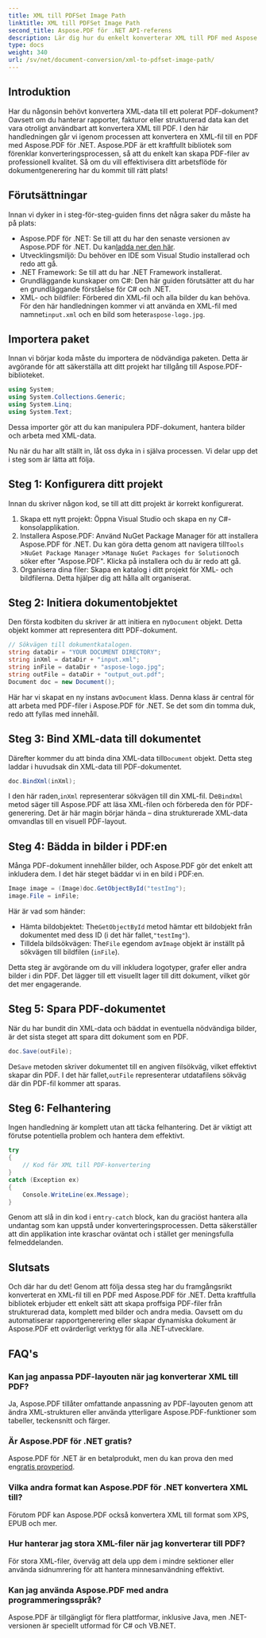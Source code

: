 ```yaml
---
title: XML till PDFSet Image Path
linktitle: XML till PDFSet Image Path
second_title: Aspose.PDF för .NET API-referens
description: Lär dig hur du enkelt konverterar XML till PDF med Aspose.PDF för .NET. Denna detaljerade guide leder dig genom processen steg för steg, från installation till slutförande.
type: docs
weight: 340
url: /sv/net/document-conversion/xml-to-pdfset-image-path/
---
```

## Introduktion

Har du någonsin behövt konvertera XML-data till ett polerat PDF-dokument? Oavsett om du hanterar rapporter, fakturor eller strukturerad data kan det vara otroligt användbart att konvertera XML till PDF. I den här handledningen går vi igenom processen att konvertera en XML-fil till en PDF med Aspose.PDF för .NET. Aspose.PDF är ett kraftfullt bibliotek som förenklar konverteringsprocessen, så att du enkelt kan skapa PDF-filer av professionell kvalitet. Så om du vill effektivisera ditt arbetsflöde för dokumentgenerering har du kommit till rätt plats!

## Förutsättningar

Innan vi dyker in i steg-för-steg-guiden finns det några saker du måste ha på plats:

-  Aspose.PDF för .NET: Se till att du har den senaste versionen av Aspose.PDF för .NET. Du kan[ladda ner den här](https://releases.aspose.com/pdf/net/).
- Utvecklingsmiljö: Du behöver en IDE som Visual Studio installerad och redo att gå.
- .NET Framework: Se till att du har .NET Framework installerat.
- Grundläggande kunskaper om C#: Den här guiden förutsätter att du har en grundläggande förståelse för C# och .NET.
-  XML- och bildfiler: Förbered din XML-fil och alla bilder du kan behöva. För den här handledningen kommer vi att använda en XML-fil med namnet`input.xml` och en bild som heter`aspose-logo.jpg`.

## Importera paket

Innan vi börjar koda måste du importera de nödvändiga paketen. Detta är avgörande för att säkerställa att ditt projekt har tillgång till Aspose.PDF-biblioteket.

```csharp
using System;
using System.Collections.Generic;
using System.Linq;
using System.Text;
```

Dessa importer gör att du kan manipulera PDF-dokument, hantera bilder och arbeta med XML-data.

Nu när du har allt ställt in, låt oss dyka in i själva processen. Vi delar upp det i steg som är lätta att följa.

## Steg 1: Konfigurera ditt projekt

Innan du skriver någon kod, se till att ditt projekt är korrekt konfigurerat.

1. Skapa ett nytt projekt: Öppna Visual Studio och skapa en ny C#-konsolapplikation.
2.  Installera Aspose.PDF: Använd NuGet Package Manager för att installera Aspose.PDF för .NET. Du kan göra detta genom att navigera till`Tools` >`NuGet Package Manager` >`Manage NuGet Packages for Solution`och söker efter "Aspose.PDF". Klicka på installera och du är redo att gå.
3. Organisera dina filer: Skapa en katalog i ditt projekt för XML- och bildfilerna. Detta hjälper dig att hålla allt organiserat.

## Steg 2: Initiera dokumentobjektet

 Den första kodbiten du skriver är att initiera en ny`Document` objekt. Detta objekt kommer att representera ditt PDF-dokument.

```csharp
// Sökvägen till dokumentkatalogen.
string dataDir = "YOUR DOCUMENT DIRECTORY";
string inXml = dataDir + "input.xml";
string inFile = dataDir + "aspose-logo.jpg";
string outFile = dataDir + "output_out.pdf";
Document doc = new Document();
```

 Här har vi skapat en ny instans av`Document` klass. Denna klass är central för att arbeta med PDF-filer i Aspose.PDF för .NET. Se det som din tomma duk, redo att fyllas med innehåll.

## Steg 3: Bind XML-data till dokumentet

 Därefter kommer du att binda dina XML-data till`Document` objekt. Detta steg laddar i huvudsak din XML-data till PDF-dokumentet.

```csharp
doc.BindXml(inXml);
```

 I den här raden,`inXml` representerar sökvägen till din XML-fil. De`BindXml` metod säger till Aspose.PDF att läsa XML-filen och förbereda den för PDF-generering. Det är här magin börjar hända – dina strukturerade XML-data omvandlas till en visuell PDF-layout.

## Steg 4: Bädda in bilder i PDF:en

Många PDF-dokument innehåller bilder, och Aspose.PDF gör det enkelt att inkludera dem. I det här steget bäddar vi in en bild i PDF:en.

```csharp
Image image = (Image)doc.GetObjectById("testImg");
image.File = inFile;
```

Här är vad som händer:

-  Hämta bildobjektet: The`GetObjectById` metod hämtar ett bildobjekt från dokumentet med dess ID (i det här fallet,`"testImg"`).
-  Tilldela bildsökvägen: The`File` egendom av`Image` objekt är inställt på sökvägen till bildfilen (`inFile`).

Detta steg är avgörande om du vill inkludera logotyper, grafer eller andra bilder i din PDF. Det lägger till ett visuellt lager till ditt dokument, vilket gör det mer engagerande.

## Steg 5: Spara PDF-dokumentet

När du har bundit din XML-data och bäddat in eventuella nödvändiga bilder, är det sista steget att spara ditt dokument som en PDF.

```csharp
doc.Save(outFile);
```

 De`Save` metoden skriver dokumentet till en angiven filsökväg, vilket effektivt skapar din PDF. I det här fallet,`outFile` representerar utdatafilens sökväg där din PDF-fil kommer att sparas.

## Steg 6: Felhantering

Ingen handledning är komplett utan att täcka felhantering. Det är viktigt att förutse potentiella problem och hantera dem effektivt.

```csharp
try
{
    // Kod för XML till PDF-konvertering
}
catch (Exception ex)
{
    Console.WriteLine(ex.Message);
}
```

 Genom att slå in din kod i en`try-catch` block, kan du graciöst hantera alla undantag som kan uppstå under konverteringsprocessen. Detta säkerställer att din applikation inte kraschar oväntat och i stället ger meningsfulla felmeddelanden.

## Slutsats

Och där har du det! Genom att följa dessa steg har du framgångsrikt konverterat en XML-fil till en PDF med Aspose.PDF för .NET. Detta kraftfulla bibliotek erbjuder ett enkelt sätt att skapa proffsiga PDF-filer från strukturerad data, komplett med bilder och andra media. Oavsett om du automatiserar rapportgenerering eller skapar dynamiska dokument är Aspose.PDF ett ovärderligt verktyg för alla .NET-utvecklare.

## FAQ's

### Kan jag anpassa PDF-layouten när jag konverterar XML till PDF?
Ja, Aspose.PDF tillåter omfattande anpassning av PDF-layouten genom att ändra XML-strukturen eller använda ytterligare Aspose.PDF-funktioner som tabeller, teckensnitt och färger.

### Är Aspose.PDF för .NET gratis?
 Aspose.PDF för .NET är en betalprodukt, men du kan prova den med en[gratis provperiod](https://releases.aspose.com/).

### Vilka andra format kan Aspose.PDF för .NET konvertera XML till?
Förutom PDF kan Aspose.PDF också konvertera XML till format som XPS, EPUB och mer.

### Hur hanterar jag stora XML-filer när jag konverterar till PDF?
För stora XML-filer, överväg att dela upp dem i mindre sektioner eller använda sidnumrering för att hantera minnesanvändning effektivt.

### Kan jag använda Aspose.PDF med andra programmeringsspråk?
Aspose.PDF är tillgängligt för flera plattformar, inklusive Java, men .NET-versionen är speciellt utformad för C# och VB.NET.